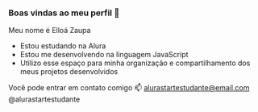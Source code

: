 ###  Boas vindas ao meu perfil 💙

Meu nome é Elloá Zaupa 

- Estou estudando na Alura
- Estou me desenvolvendo na linguagem JavaScript
- Utilizo esse espaço para minha organização e compartilhamento dos meus projetos desenvolvidos

Você pode entrar em contato comigo 📫
alurastartestudante@email.com
@alurastartestudante

